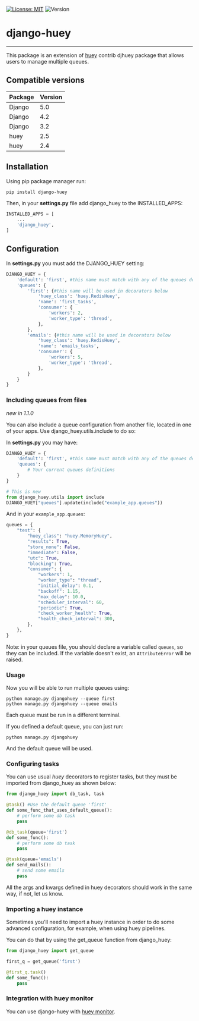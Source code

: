  [![License: MIT](https://img.shields.io/badge/License-MIT-yellow.svg)](https://opensource.org/licenses/MIT) ![Version](https://img.shields.io/badge/version-1.3.0-informational.svg)

# django-huey

***

This package is an extension of [huey](https://github.com/coleifer/huey) contrib djhuey package that allows users to manage multiple queues.

## Compatible versions
| Package     | Version     |
| ----------- | ----------- |
| Django      | 5.0         |
| Django      | 4.2         |
| Django      | 3.2         |
| huey        | 2.5         |
| huey        | 2.4         |

## Installation

Using pip package manager run:
```
pip install django-huey
```

Then, in your **settings.py** file add django_huey to the INSTALLED_APPS:
```python
INSTALLED_APPS = [
	...
    'django_huey',
]
```

## Configuration
In **settings.py** you must add the DJANGO_HUEY setting:
```python
DJANGO_HUEY = {
    'default': 'first', #this name must match with any of the queues defined below.
    'queues': {
        'first': {#this name will be used in decorators below
            'huey_class': 'huey.RedisHuey',  
            'name': 'first_tasks',  
            'consumer': {
                'workers': 2,
                'worker_type': 'thread',
            },
        },
        'emails': {#this name will be used in decorators below
            'huey_class': 'huey.RedisHuey',  
            'name': 'emails_tasks',  
            'consumer': {
                'workers': 5,
                'worker_type': 'thread',
            },
        }
    }
}
```

### Including queues from files
*new in 1.1.0*

You can also include a queue configuration from another file, located in one of your apps.
Use django_huey.utils.include to do so:

In **settings.py** you may have:
```python
DJANGO_HUEY = {
    'default': 'first', #this name must match with any of the queues defined below.
    'queues': {
        # Your current queues definitions
    }
}

# This is new
from django_huey.utils import include
DJANGO_HUEY["queues"].update(include("example_app.queues"))
```

And in your `example_app.queues`:
```python
queues = {
    "test": {
        "huey_class": "huey.MemoryHuey",
        "results": True,
        "store_none": False,
        "immediate": False,
        "utc": True,
        "blocking": True,
        "consumer": {
            "workers": 1,
            "worker_type": "thread",
            "initial_delay": 0.1,
            "backoff": 1.15,
            "max_delay": 10.0,
            "scheduler_interval": 60,
            "periodic": True,
            "check_worker_health": True,
            "health_check_interval": 300,
        },
    },
}
```
Note: in your queues file, you should declare a variable called `queues`, so they can be included. If the variable doesn't exist, an `AttributeError` will be raised.

### Usage
Now you will be able to run multiple queues using:
```
python manage.py djangohuey --queue first
python manage.py djangohuey --queue emails
```
Each queue must be run in a different terminal.

If you defined a default queue, you can just run:
```
python manage.py djangohuey
```
And the default queue will be used.


### Configuring tasks
You can use usual *huey* decorators to register tasks, but they must be imported from django_huey as shown below:

```python
from django_huey import db_task, task

@task() #Use the default queue 'first'
def some_func_that_uses_default_queue():
    # perform some db task
    pass

@db_task(queue='first')
def some_func():
    # perform some db task
    pass

@task(queue='emails')
def send_mails():
	# send some emails
    pass
```

All the args and kwargs defined in huey decorators should work in the same way, if not, let us know.

### Importing a huey instance
Sometimes you'll need to import a huey instance in order to do some advanced configuration, for example, when using huey pipelines.

You can do that by using the get_queue function from django_huey:
```python
from django_huey import get_queue

first_q = get_queue('first')

@first_q.task()
def some_func():
    pass
```

### Integration with huey monitor
You can use django-huey with [huey monitor](https://github.com/boxine/django-huey-monitor).
